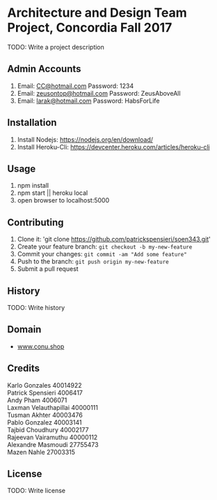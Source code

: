 # Architecture and Design Team Project, Concordia Fall 2017

TODO: Write a project description

## Admin Accounts

1. Email: CC@hotmail.com Password: 1234
2. Email: zeusontop@hotmail.com Password: ZeusAboveAll
3. Email: larak@hotmail.com Password: HabsForLife


## Installation

1. Install Nodejs: https://nodejs.org/en/download/
2. Install Heroku-Cli: https://devcenter.heroku.com/articles/heroku-cli


## Usage

1. npm install
2. npm start || heroku local
3. open browser to localhost:5000

## Contributing

1. Clone it: 'git clone https://github.com/patrickspensieri/soen343.git'
2. Create your feature branch: `git checkout -b my-new-feature`
3. Commit your changes: `git commit -am "Add some feature"`
4. Push to the branch: `git push origin my-new-feature`
5. Submit a pull request

## History

TODO: Write history

## Domain

* www.conu.shop

## Credits

Karlo Gonzales 40014922<br>
Patrick Spensieri 4006417<br>
Andy Pham 4006071<br>
Laxman Velauthapillai 40000111<br>
Tusman Akhter 40003476<br>
Pablo Gonzalez 40003141<br>
Tajbid Choudhury 40002177<br>
Rajeevan Vairamuthu 40000112<br>
Alexandre Masmoudi 27755473<br>
Mazen Nahle 27003315<br>

## License

TODO: Write license
